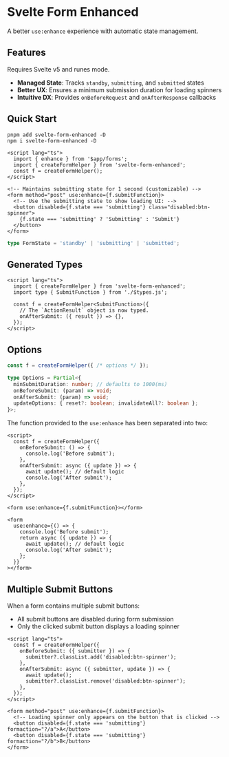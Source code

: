 # Svelte Form Enhanced

A better `use:enhance` experience with automatic state management.

## Features

Requires Svelte v5 and runes mode.

- **Managed State**: Tracks `standby`, `submitting`, and `submitted` states
- **Better UX**: Ensures a minimum submission duration for loading spinners
- **Intuitive DX**: Provides `onBeforeRequest` and `onAfterResponse` callbacks

## Quick Start

```shell
pnpm add svelte-form-enhanced -D
npm i svelte-form-enhanced -D
```

```svelte
<script lang="ts">
  import { enhance } from '$app/forms';
  import { createFormHelper } from 'svelte-form-enhanced';
  const f = createFormHelper();
</script>

<!-- Maintains submitting state for 1 second (customizable) -->
<form method="post" use:enhance={f.submitFunction}>
  <!-- Use the submitting state to show loading UI: -->
  <button disabled={f.state === 'submitting'} class="disabled:btn-spinner">
    {f.state === 'submitting' ? 'Submitting' : 'Submit'}
  </button>
</form>
```

```ts
type FormState = 'standby' | 'submitting' | 'submitted';
```

## Generated Types

```svelte
<script lang="ts">
  import { createFormHelper } from 'svelte-form-enhanced';
  import type { SubmitFunction } from './$types.js';

  const f = createFormHelper<SubmitFunction>({
    // The `ActionResult` object is now typed.
    onAfterSubmit: ({ result }) => {},
  });
</script>
```

## Options

<!-- prettier-ignore -->
```ts
const f = createFormHelper({ /* options */ });
```

```ts
type Options = Partial<{
  minSubmitDuration: number; // defaults to 1000(ms)
  onBeforeSubmit: (param) => void;
  onAfterSubmit: (param) => void;
  updateOptions: { reset?: boolean; invalidateAll?: boolean };
}>;
```

The function provided to the `use:enhance` has been separated into two:

```svelte
<script>
  const f = createFormHelper({
    onBeforeSubmit: () => {
      console.log('Before submit');
    },
    onAfterSubmit: async ({ update }) => {
      await update(); // default logic
      console.log('After submit');
    },
  });
</script>

<form use:enhance={f.submitFunction}></form>
```

```svelte
<form
  use:enhance={() => {
    console.log('Before submit');
    return async ({ update }) => {
      await update(); // default logic
      console.log('After submit');
    };
  }}
></form>
```

## Multiple Submit Buttons

When a form contains multiple submit buttons:

- All submit buttons are disabled during form submission
- Only the clicked submit button displays a loading spinner

```svelte
<script lang="ts">
  const f = createFormHelper({
    onBeforeSubmit: ({ submitter }) => {
      submitter?.classList.add('disabled:btn-spinner');
    },
    onAfterSubmit: async ({ submitter, update }) => {
      await update();
      submitter?.classList.remove('disabled:btn-spinner');
    },
  });
</script>

<form method="post" use:enhance={f.submitFunction}>
  <!-- Loading spinner only appears on the button that is clicked -->
  <button disabled={f.state === 'submitting'} formaction="?/a">A</button>
  <button disabled={f.state === 'submitting'} formaction="?/b">B</button>
</form>
```
